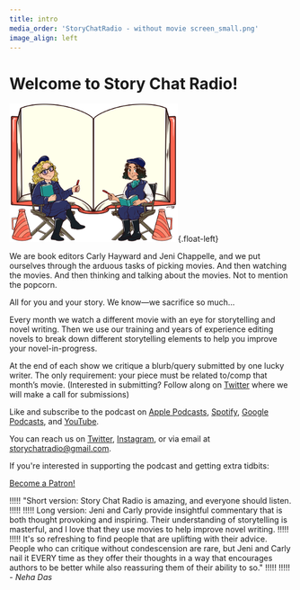 ```yaml
---
title: intro
media_order: 'StoryChatRadio - without movie screen_small.png'
image_align: left
---
```


# Welcome to Story Chat Radio!

![Story Chat Radio](StoryChatRadio%20-%20without%20movie%20screen_small.png){.float-left}

We are book editors Carly Hayward and Jeni Chappelle, and we put ourselves through the arduous tasks of picking movies. And then watching the movies. And then thinking and talking about the movies. Not to mention the popcorn.

All for you and your story. We know—we sacrifice so much…

Every month we watch a different movie with an eye for storytelling and novel writing. Then we use our training and years of experience editing novels to break down different storytelling elements to help you improve your novel-in-progress.

At the end of each show we critique a blurb/query submitted by one lucky writer. The only requirement: your piece must be related to/comp that month’s movie. (Interested in submitting? Follow along on [Twitter](https://twitter.com/StoryChatRadio?target=_blank) where we will make a call for submissions)

Like and subscribe to the podcast on [Apple Podcasts](https://podcasts.apple.com/us/podcast/story-chat-radio/id1483688097?target=_blank), [Spotify](https://open.spotify.com/show/3o7zYGOeJMHfKFdCrhlILb?target=_blank), [Google Podcasts](https://podcasts.google.com/?feed=aHR0cHM6Ly9zdG9yeWNoYXRyYWRpby5saWJzeW4uY29tL3Jzcw&ep=14), and [YouTube](https://www.youtube.com/channel/UCVgBO3mHLqhtVZWRn0BmFEA?target=_blank).

You can reach us on [Twitter](https://twitter.com/StoryChatRadio?target=_blank), [Instagram](https://www.instagram.com/storychatradio?target=_blank), or via email at storychatradio@gmail.com.

If you're interested in supporting the podcast and getting extra tidbits: 

<a href="https://www.patreon.com/bePatron?u=55827226" data-patreon-widget-type="become-patron-button">Become a Patron!</a><script async src="https://c6.patreon.com/becomePatronButton.bundle.js"></script>

!!!!! "Short version: Story Chat Radio is amazing, and everyone should listen.
!!!!! 
!!!!! Long version: Jeni and Carly provide insightful commentary that is both thought provoking and inspiring. Their understanding of storytelling is masterful, and I love that they use movies to help improve novel writing. 
!!!!! 
!!!!! It's so refreshing to find people that are uplifting with their advice. People who can critique without condescension are rare, but Jeni and Carly nail it EVERY time as they offer their thoughts in a way that encourages authors to be better while also reassuring them of their ability to so."
!!!!! 
!!!!! - _Neha Das_